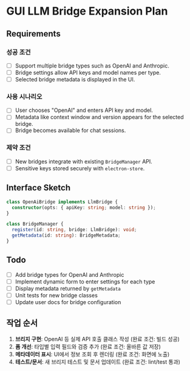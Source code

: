 # GUI LLM Bridge Expansion Plan

## Requirements

### 성공 조건

- [ ] Support multiple bridge types such as OpenAI and Anthropic.
- [ ] Bridge settings allow API keys and model names per type.
- [ ] Selected bridge metadata is displayed in the UI.

### 사용 시나리오

- [ ] User chooses "OpenAI" and enters API key and model.
- [ ] Metadata like context window and version appears for the selected bridge.
- [ ] Bridge becomes available for chat sessions.

### 제약 조건

- [ ] New bridges integrate with existing `BridgeManager` API.
- [ ] Sensitive keys stored securely with `electron-store`.

## Interface Sketch

```typescript
class OpenAiBridge implements LlmBridge {
  constructor(opts: { apiKey: string; model: string });
}

class BridgeManager {
  register(id: string, bridge: LlmBridge): void;
  getMetadata(id: string): BridgeMetadata;
}
```

## Todo

- [ ] Add bridge types for OpenAI and Anthropic
- [ ] Implement dynamic form to enter settings for each type
- [ ] Display metadata returned by `getMetadata`
- [ ] Unit tests for new bridge classes
- [ ] Update user docs for bridge configuration

## 작업 순서

1. **브리지 구현**: OpenAI 등 실제 API 호출 클래스 작성 (완료 조건: 빌드 성공)
2. **폼 개선**: 타입별 입력 필드와 검증 추가 (완료 조건: 올바른 값 저장)
3. **메타데이터 표시**: UI에서 정보 조회 후 렌더링 (완료 조건: 화면에 노출)
4. **테스트/문서**: 새 브리지 테스트 및 문서 업데이트 (완료 조건: lint/test 통과)
